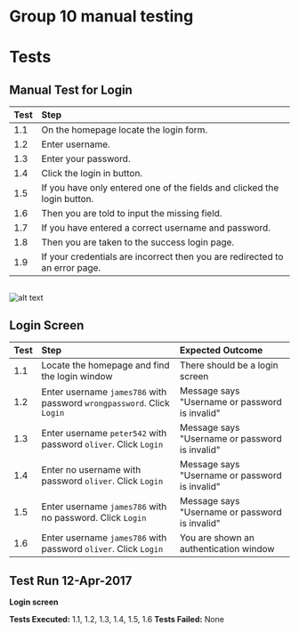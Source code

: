 # Group 10 manual testing

# Tests

## Manual Test for Login



| Test | Step |
|----|:-----|
| 1.1 | On the homepage locate the login form.    |
| 1.2 | Enter username. |
| 1.3 | Enter your password. | 
| 1.4 | Click the login in button.|
| 1.5 | If you have only entered one of the fields and clicked the login button.|
| 1.6 | Then you are told to input the missing field.|
| 1.7 | If you have entered a correct username and password.|
| 1.8 | Then you are taken to the success login page.|
| 1.9 | If your credentials are incorrect then you are redirected to an error page.|

##
![alt text](https://github.com/UOL-CS/co2015-16-17-group-10/blob/552666111b04e84304eeebd5b2415d3d5c94b311/0_docs/ManualTestEvidence/login.png)

## Login Screen

| Test | Step | Expected Outcome |
|----|:-----|:-----|
| 1.1 | Locate the homepage and find the login window    | There should be a login screen |
| 1.2 | Enter username `james786` with password `wrongpassword`. Click `Login` | Message says "Username or password is invalid" |
| 1.3 | Enter username `peter542` with password `oliver`. Click `Login` | Message says "Username or password is invalid" |
| 1.4 | Enter no username with password `oliver`. Click `Login` | Message says "Username or password is invalid"
| 1.5 | Enter username `james786` with no password. Click `Login` | Message says "Username or password is invalid" |
| 1.6 | Enter username `james786` with password `oliver`. Click `Login` | You are shown an authentication window |



## Test Run 12-Apr-2017
**Login screen**

**Tests Executed:** 1.1, 1.2, 1.3, 1.4, 1.5, 1.6
**Tests Failed:** None 
